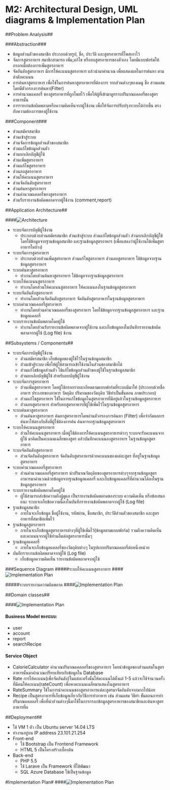 M2: Architectural Design, UML diagrams & Implementation Plan
=============================

##Problem Analysis##

###Abstraction###
- ข้อมูลส่วนตัวของสมาชิก ประกอบด้วยรูป, ชื่อ, ประวัติ และสูตรอาหารที่โพสเอาไว้
- จัดการสูตรอาหาร สมาชิกสามารถ เพิ่ม,แก้ไข หรือลบสูตรอาหารของตัวเอง โดยมีแบบฟอร์มให้กรอกเมื่อต้องการเพิ่มสูตรอาหาร
- จัดอันดับสูตรอาหาร มีการให้คะแนนสูตรอาหาร แล้วนำมาคำนวณ เพื่อแสดงผลในการค้นหา ตามลำดับคะแนน
- การค้นหาสูตรอาหาร เพื่อใช้ในการค้นหาสูตรอาหารที่ต้องการ จากส่วนต่างๆของเมนู ชื่อ สวนผสม โดยมีตัวกรองการค้นหา(Filter)
- การคำนวณแคลอรี่ ของสูตรอาหารที่ถูกโพสไว้ เพื่อให้ผู้ที่เข้ามาดูทราบปริมาณแคลอรี่ของสูตรอาหารนั้น
- การรายงานข้อผิดพลาดหรือความคิดเห็นจากผู้ใช้งาน เพื่อให้จัดการปรับปรุงระบบได้ง่ายชึ้น ตรงกับความต้องการของผู้ใช้งาน

###Component###
- ส่วนสมัครสมาชิก
- ส่วนเข้าสู่ระบบ
- ส่วนจัดการข้อมูลส่วนตัวของสมาชิก
- ส่วนแก้ไขข้อมูลส่วนตัว
- ส่วนยกเลิกบัญชีผู้ใช้
- ส่วนเพิ่มสูตรอาหาร
- ส่วนแก้ไขสูตรอาหาร
- ส่วนลบสูตรอาหาร
- ส่วนให้คะแนนสูตรอาหาร
- ส่วนจัดอันดับสูตรอาหาร
- ส่วนค้นหาสูตรอาหาร
- ส่วนคำนวณแคลอรี่ของสูตรอาหาร
- ส่วนรับรายงานข้อผิดพลาดจากผู้ใช้งาน (comment,report)

##Application Architecture##

####![Architecture](http://i.imgur.com/X92FtLw.png)
- ระบบจัดการบัญชีผู้ใช้งาน
    - ประกอบด้วยส่วนสมัครสมาชิก ส่วนเข้าสู่ระบบ ส่วนแก้ไขข้อมูลส่วนตัว ส่วนยกเลิกบัญชีผู้ใช้ โดยใช้ข้อมูลจากฐานข้อมูลสมาชิก และฐานข้อมูลสูตรอาหาร (เพื่อแสดงว่าผู้ใช้งานได้เพิ่มสูตรอาหารใดบ้าง)
- ระบบจัดการสูตรอาหาร 
    - ประกอบด้วยส่วนเพิ่มสูตรอาหาร ส่วนแก้ไขสูตรอาหาร ส่วนลบสูตรอาหาร ใช้ข้อมูลจากฐานข้อมูลสูตรอาหาร
- ระบบค้นหาสูตรอาหาร
    - ทำงานโดยส่วนค้นหาสูตรอาหาร ใช้ข้อมูลจากฐานข้อมูลสูตรอาหาร
- ระบบให้คะแนนสูตรอาหาร
    - ทำงานโดยส่วนให้คะแนนสูตรอาหาร ให้คะแนนลงในฐานข้อมูลสูตรอาหาร
- ระบบจัดอันดับสูตรอาหาร
    - ทำงานโดยส่วนจัดอันดับสูตรอาหาร จัดอันดับสูตรอาหารในฐานข้อมูลสูตรอาหาร
- ระบบคำนวณแคลอรี่สูตรอาหาร
    - ทำงานโดยส่วนคำนวณแคลอรี่ของสูตรอาหาร โดยใช้ข้อมูลจากฐานข้อมูลสูตรอาหาร และฐานข้อมูลแคลอรี่
- ระบบรายงานข้อผิดพลาดโดยผู้ใช้
    - ทำงานโดยส่วนรับรายงานข้อผิดพลาดจากผู้ใช้งาน และเก็บข้อมูลลงในบันทึกรายงานข้อผิดพลาดจากผู้ใช้ (Log file)
ช้งาน


##Subsystems / Components##

- ระบบจัดการบัญชีผู้ใช้งาน
    - ส่วนสมัครสมาชิก เก็บข้อมูลของผู้ใช้ไว้ในฐานข้อมูลสมาชิก
    - ส่วนเข้าสู่ระบบ เพื่อให้ผู้ใช้สามารถเข้าใช้งานในส่วนของสมาชิกได้
    - ส่วนแก้ไขข้อมูลส่วนตัว ใช้แก้ไขข้อมูลส่วนตัวของผู้ใช้ในฐานข้อมูลสมาชิก
    - ส่วนยกเลิกบัญชีผู้ใช้ สำหรับลบบัญชีผู้ใช้งาน
- ระบบจัดการสูตรอาหาร 
    - ส่วนเพิ่มสูตรอาหาร โดยผู้ใช้กรอกรายละเอียดตามแบบฟอร์มที่ระบบมีมาให้ (ประกอบด้วยชื่ออาหาร ประเภทของอาหาร วัตถุดิบ         ปริมาณของวัตถุดิบ วิธีทำเป็นขั้นตอน ภาพประกอบ)
    - ส่วนแก้ไขสูตรอาหาร ใช้ในการแก้ไขข้อมูลในสูตรอาหารที่มีอยู่แล้วในฐานข้อมูลสูตรอาหาร
    - ส่วนลบสูตรอาหาร สำหรับลบสูตรอาหารที่ผู้ใช้เพิ่มไว้ในฐานข้อมูลสูตรอาหาร
- ระบบค้นหาสูตรอาหาร
    - ส่วนค้นหาสูตรอาหาร ค้นหาสูตรอาหารโดยผ่านตัวกรองการค้นหา (Filter) เพื่อจำกัดผลการค้นหาให้ตรงกับสิ่งที่ผู้ใช้ต้องการค้น ค้นหาจากฐานข้อมูลสูตรอาหาร
- ระบบให้คะแนนสูตรอาหาร
    - ส่วนให้คะแนนสูตรอาหาร เมื่อผู้ใช้ต้องการให้คะแนนสูตรอาหารต่างๆ ระบบจะรับคะแนนจากผู้ใช้ มาคิดเป็นคะแนนเฉลี่ยของสูตร แล้วบันทึกคะแนนลงสูตรอาหาร ในฐานข้อมูลสูตรอาหาร
- ระบบจัดอันดับสูตรอาหาร
    - ส่วนจัดอันดับสูตรอาหาร จัดอันดับสูตรอาหารด้วยคะแนนของแต่ละสูตร ที่อยู่ในฐานข้อมูลสูตรอาหาร
- ระบบคำนวณแคลอรี่สูตรอาหาร 
    - ส่วนคำนวณแคลอรี่สูตรอาหาร นำปริมาณวัตถุดิบของสูตรอาหารต่างๆจากฐานข้อมูลสูตรอาหารมาคำนวณด้วยข้อมูลจากฐานข้อมูลแคลอรี่ และเก็บข้อมูลแคลอรี่ที่คำนวณได้ลงในฐานข้อมูลสูตรอาหาร
- ระบบรายงานข้อผิดพลาดโดยผู้ใช้
    - ผู้ใช้สามารถส่งข้อความถึงผู้ดูแล เป็นรายงานข้อผิดพลาดของระบบ ความคิดเห็น หรือข้อเสนอแนะ ระบบจะเก็บข้อความนี้ลงในบันทึกรายงานข้อผิดพลาดจากผู้ใช้ (Log file)
- ฐานข้อมูลสมาชิก 
    - ภายในจะเก็บข้อมูล ชื่อผู้ใช้งาน, รหัสผ่าน, ชื่อสมาชิก, ประวัติส่วนตัวของสมาชิก และสูตรอาหารที่สมาชิกเพิ่มไว้
- ฐานข้อมูลสูตรอาหาร
    - ภายในจะเก็บข้อมูลสูตรอาหารต่างๆที่ผู้ใช้เพิ่มไว้(ข้อมูลตามแบบฟอร์ม) รวมถึงความคิดเห็นและคะแนนจากผู้ใช้ท่านอื่นต่อสูตรอาหารนั้นๆ
- ฐานข้อมูลแคลอรี่ 
    - ภายในจะเก็บข้อมูลแคลอรี่ของวัตถุดิบต่างๆ ในรูปแบบปริมาณแคลอรี่ต่อหนึ่งหน่วย
- บันทึกรายงานข้อผิดพลาดจากผู้ใช้ (Log file)
    - เก็บข้อมูลความคิดเห็น รายงานข้อผิดพลาดจากผู้ใช้

###Sequence Diagram
#####ระบบให้คะแนนสูตรอาหาร
####![Implementation Plan](http://i.imgur.com/2CbJOkH.png)

#####ระบบรายงานความผิดพลาด
####![Implementation Plan](http://i.imgur.com/G1eR7dH.png)

##Domain classes##

####![Implementation Plan](http://i.imgur.com/LZcBlHY.png)

#### Business Model ของระบบ: ####
- user
- account
- report
- searchRecipe

#### Service Object ####
- CalorieCalculator
คำนวณปริมาณแคลลอรี่ของสูตรอาหาร โดยนำข้อมูลของส่วนผสมในสูตรอาหารนั้นมาคำนวณเปรียบเทียบกับข้อมูลใน Database
- Rate
การให้คะแนน(เพื่อจัดอันดับ)ในแต่ละครั้งนั้นให้คะแนนได้ตั้งแต่ 1-5 แล้วจะใช้จำนวนครั้งที่มีคนให้คะแนน(rateCount) เพื่อหาคะแนนเฉลี่ยมาแสดงในสูตรอาหาร
- RateSummary
ใช้ในการนำคะแนนของสูตรอาหารแต่ละสูตรมาจัดอันดับจากมากไปน้อย
- Recipe
เป็นสูตรอาหารที่เก็บข้อมูลเกี่ยวกับวิธีการทำอาหาร เช่น ส่วนผสม วิธีทำ ขั้นตอนการทำ ปริมาณแคลลอรี่ เพื่อที่นำส่วนต่างๆนี้มาใช้ในการกรอกข้อมูลสูตรอาหารของสมาชิกและค้นหาสูตรอาหารที่ผ

##Deployment##
- ใช้ VM 1 ตัว เป็น Ubuntu server 14.04 LTS
- ทำงานอยู่บน IP address 23.101.21.254
- Front-end
    - ใช้ Bootstrap เป็น Frontend Framework
    - HTML 5 เป็นโครงสร้างเบื้องต้น
- Back-end
    - PHP 5.5
    - ใช้ Larave เป็น Framework ที่ใช้พัฒนา
    - SQL Azure Database ใช้เป็นฐานข้อมูล

#Implementation Plan#
####![Implementation Plan](http://i.imgur.com/KUsK3Ew.jpg)
